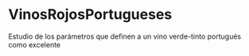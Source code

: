 # VinosRojosPortugueses
Estudio de los parámetros que definen a un vino verde-tinto portugués como excelente
